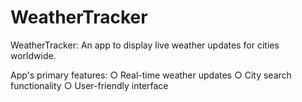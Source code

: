 # WeatherTracker
WeatherTracker: An app to display live weather updates for cities worldwide.

App's primary features:
○ Real-time weather updates 
○ City search functionality 
○ User-friendly interface 


